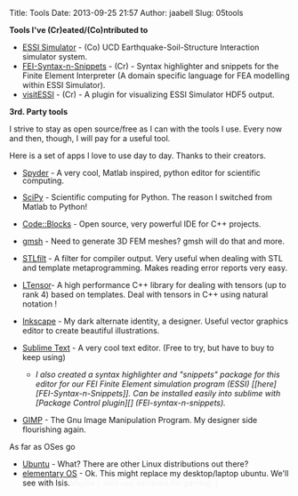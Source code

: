 Title: Tools
Date: 2013-09-25 21:57
Author: jaabell
Slug: 05tools

**Tools I've (Cr)eated/(Co)ntributed to**

-   <span style="line-height: 14px;">[ESSI Simulator][] - (Co) UCD
    Earthquake-Soil-Structure Interaction simulator system. </span>
-   [FEI-Syntax-n-Snippets][] - (Cr) - Syntax highlighter and snippets
    for the Finite Element Interpreter (A domain specific language for
    FEA modelling within ESSI Simulator).
-   [visitESSI][] - (Cr) - A plugin for visualizing ESSI Simulator HDF5
    output.

**3rd. Party tools**

I strive to stay as open source/free as I can with the tools I use.
Every now and then, though, I will pay for a useful tool.

Here is a set of apps I love to use day to day. Thanks to their
creators.

-   <span style="line-height: 14px;">[Spyder][] - A very cool, Matlab
    inspired, python editor for scientific computing.</span>
-   [SciPy][] - Scientific computing for Python. The reason I switched
    from Matlab to Python!
-   [Code::Blocks][] - Open source, very powerful IDE for C++ projects.
-   [gmsh][] - Need to generate 3D FEM meshes? gmsh will do that and
    more.
-   [STLfilt][] - A filter for compiler output. Very useful when dealing
    with STL and template metaprogramming. Makes reading error reports
    very easy.
-   [LTensor][]- A high performance C++ library for dealing with tensors
    (up to rank 4) based on templates. Deal with tensors in C++
    using natural notation !
-   [Inkscape][] - My dark alternate identity, a designer. Useful vector
    graphics editor to create beautiful illustrations.
-   [Sublime Text][] - A very cool text editor. (Free to try, but have
    to buy to keep using)
    -   <address>
        I also created a syntax highlighter and "snippets" package for
        this editor for our FEI Finite Element simulation program (ESSI)
        [[here][FEI-Syntax-n-Snippets]]. Can be installed easily into
        sublime with [Package Control plugin][] (FEI-syntax-n-snippets).
        </address>

-   [GIMP][] - The Gnu Image Manipulation Program. My designer side
    flourishing again.

As far as OSes go

-   [Ubuntu][] - What? There are other Linux distributions out there?
-   [elementary OS][] - Ok. This might replace my desktop/laptop ubuntu.
    We'll see with Isis.<span style="color: #f4f4f4;">Maybe I  also use
    windows for gaming. (</span>

  [ESSI Simulator]: http://sokocalo.engr.ucdavis.edu/~jeremic/ESSI_Simulator/
  [FEI-Syntax-n-Snippets]: https://github.com/jaabell/fei-syntax-n-snippets
  [visitESSI]: https://github.com/jaabell/visitESSI
  [Spyder]: https://code.google.com/p/spyderlib/
  [SciPy]: http://www.scipy.org/
  [Code::Blocks]: http://www.codeblocks.org/
  [gmsh]: http://geuz.org/gmsh/
  [STLfilt]: http://www.bdsoft.com/tools/stlfilt.html
  [LTensor]: https://code.google.com/p/ltensor/
  [Inkscape]: http://inkscape.org/
  [Sublime Text]: http://www.sublimetext.com/
  [Package Control plugin]: https://sublime.wbond.net/
  [GIMP]: http://www.gimp.org/
  [Ubuntu]: http://www.ubuntu.com
  [elementary OS]: http://elementaryos.org/
